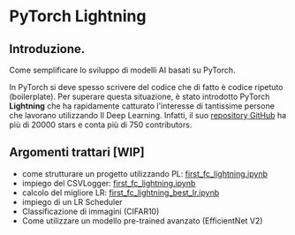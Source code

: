 # PyTorch Lightning

## Introduzione.

Come semplificare lo sviluppo di modelli AI basati su PyTorch.

In PyTorch si deve spesso scrivere del codice che di fatto è codice ripetuto (boilerplate).
Per superare questa situazione, è stato introdotto PyTorch **Lightning** che ha rapidamente catturato l'interesse di tantissime
persone che lavorano utilizzando Il Deep Learning. 
Infatti, il suo [repository GitHub](https://github.com/Lightning-AI/lightning) ha più di 20000 stars e conta più di 750 contributors.

## Argomenti trattari [WIP]
* come strutturare un progetto utilizzando PL: [first_fc_lightning.ipynb](./first_fc_lightning.ipynb)
* impiego del CSVLogger: [first_fc_lightning.ipynb](./first_fc_lightning.ipynb) 
* calcolo del migliore LR: [first_fc_lightning_best_lr.ipynb](./first_fc_lightning_best_lr.ipynb)
* impiego di un LR Scheduler
* Classificazione di immagini (CIFAR10)
* Come utilizzare un modello pre-trained avanzato (EfficientNet V2)








